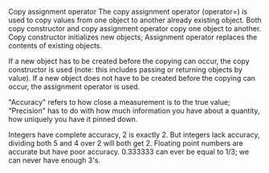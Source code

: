 Copy assignment operator
The copy assignment operator (operator=) is used to copy values from one object to another already existing object.
Both copy constructor and copy assignment operator copy one object to another.
Copy constructor initializes new objects;
Assignment operator replaces the contents of existing objects.

If a new object has to be created before the copying can occur, the copy constructor is used (note: this includes passing or returning objects by value).
If a new object does not have to be created before the copying can occur, the assignment operator is used.

 "Accuracy" refers to how close a measurement is to the true value;
 "Precision" has to do with how much information you have about a quantity, how uniquely you have it pinned down.

 Integers have complete accuracy, 2 is exactly 2. But integers lack accuracy, dividing both 5 and 4 over 2 will both get 2.
 Floating point numbers are accurate but have poor accuracy. 0.333333 can ever be equal to 1/3; we can never have enough 3's.
